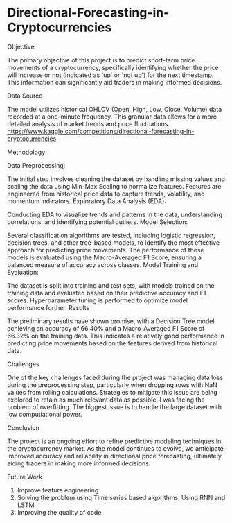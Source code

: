 # Directional-Forecasting-in-Cryptocurrencies
Objective

The primary objective of this project is to predict short-term price movements of a cryptocurrency, specifically identifying whether the price will increase or not (indicated as 'up' or 'not up') for the next timestamp. This information can significantly aid traders in making informed decisions.

Data Source

The model utilizes historical OHLCV (Open, High, Low, Close, Volume) data recorded at a one-minute frequency. This granular data allows for a more detailed analysis of market trends and price fluctuations.
https://www.kaggle.com/competitions/directional-forecasting-in-cryptocurrencies 

Methodology

Data Preprocessing:

The initial step involves cleaning the dataset by handling missing values and scaling the data using Min-Max Scaling to normalize features.
Features are engineered from historical price data to capture trends, volatility, and momentum indicators.
Exploratory Data Analysis (EDA):

Conducting EDA to visualize trends and patterns in the data, understanding correlations, and identifying potential outliers.
Model Selection:

Several classification algorithms are tested, including logistic regression, decision trees, and other tree-based models, to identify the most effective approach for predicting price movements.
The performance of these models is evaluated using the Macro-Averaged F1 Score, ensuring a balanced measure of accuracy across classes.
Model Training and Evaluation:

The dataset is split into training and test sets, with models trained on the training data and evaluated based on their predictive accuracy and F1 scores.
Hyperparameter tuning is performed to optimize model performance further.
Results

The preliminary results have shown promise, with a Decision Tree model achieving an accuracy of 66.40% and a Macro-Averaged F1 Score of 66.32% on the training data. This indicates a relatively good performance in predicting price movements based on the features derived from historical data.

Challenges

One of the key challenges faced during the project was managing data loss during the preprocessing step, particularly when dropping rows with NaN values from rolling calculations. Strategies to mitigate this issue are being explored to retain as much relevant data as possible. I was facing the problem of overfitting.
The biggest issue is to handle the large dataset with low computiational power. 

Conclusion

The project is an ongoing effort to refine predictive modeling techniques in the cryptocurrency market. As the model continues to evolve, we anticipate improved accuracy and reliability in directional price forecasting, ultimately aiding traders in making more informed decisions.

Future Work

1) Improve feature engineering
2) Solving the problem using Time series based algorithms,  Using RNN and LSTM
3) Improving the quality of code  


